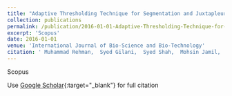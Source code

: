 ```yaml
---
title: "Adaptive Thresholding Technique for Segmentation and Juxtapleural Nodules Inclusion in Lung Segments"
collection: publications
permalink: /publication/2016-01-01-Adaptive-Thresholding-Technique-for-Segmentation-and-Juxtapleural-Nodules-Inclusion-in-Lung-Segments
excerpt: 'Scopus'
date: 2016-01-01
venue: 'International Journal of Bio-Science and Bio-Technology'
citation: ' Muhammad Rehman,  Syed Gilani,  Syed Shah,  Mohsin Jamil,  Shahid Butt, &quot;Adaptive Thresholding Technique for Segmentation and Juxtapleural Nodules Inclusion in Lung Segments.&quot; International Journal of Bio-Science and Bio-Technology, 2016.'
---
```

Scopus

Use [Google Scholar](https://scholar.google.com/scholar?q=Adaptive+Thresholding+Technique+for+Segmentation+and+Juxtapleural+Nodules+Inclusion+in+Lung+Segments){:target="_blank"} for full citation